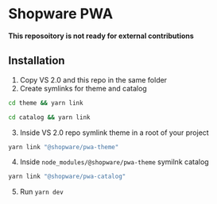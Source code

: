 # Shopware PWA

**This reposoitory is not ready for external contributions**

## Installation

1. Copy VS 2.0 and this repo in the same folder
2. Create symlinks for theme and catalog

```bash
cd theme && yarn link
```
```bash
cd catalog && yarn link
```
3. Inside VS 2.0 repo symlink theme in a root of your project
```bash
yarn link "@shopware/pwa-theme"
```
4. Inside `node_modules/@shopware/pwa-theme` symilnk catalog
```bash
yarn link "@shopware/pwa-catalog"
```
5. Run `yarn dev`